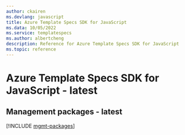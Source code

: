 ```yaml
---
author: ckairen
ms.devlang: javascript
title: Azure Template Specs SDK for JavaScript
ms.data: 10/05/2022
ms.service: templatespecs
ms.author: albertcheng
description: Reference for Azure Template Specs SDK for JavaScript
ms.topic: reference
---
```

# Azure Template Specs SDK for JavaScript - latest

## Management packages - latest
[!INCLUDE [mgmt-packages](template-specs-mgmt-index.md)]